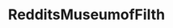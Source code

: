 ---
title: RedditsMuseumofFilth
crosslinks:
- law13
- tifu
- AskReddit
- dankmemes
- sex
- Thighsexual
---